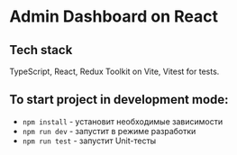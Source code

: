 # Admin Dashboard on React

## Tech stack

TypeScript, React, Redux Toolkit on Vite, Vitest for tests.

## To start project in development mode:

- `npm install` - установит необходимые зависимости
- `npm run dev` - запустит в режиме разработки
- `npm run test` - запустит Unit-тесты
